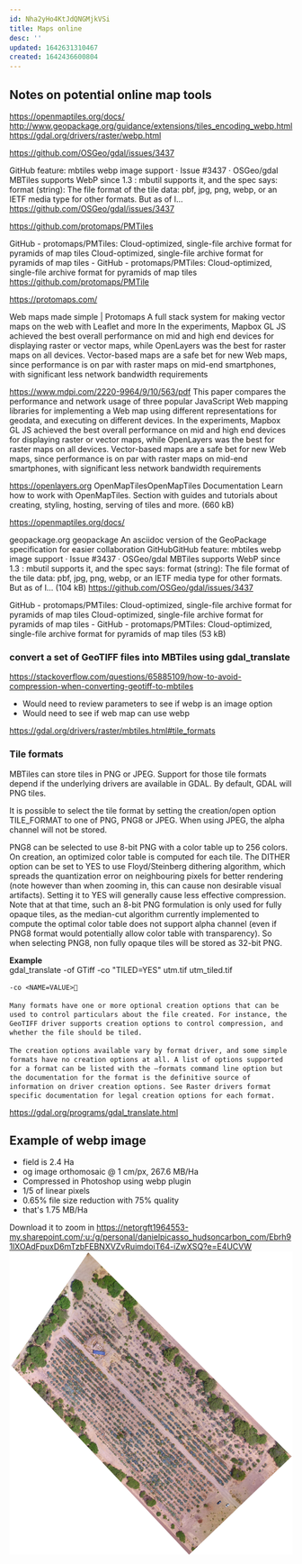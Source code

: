 ```yaml
---
id: Nha2yHo4KtJdQNGMjkVSi
title: Maps online
desc: ''
updated: 1642631310467
created: 1642436600804
---
```

## Notes on potential online map tools
https://openmaptiles.org/docs/  
http://www.geopackage.org/guidance/extensions/tiles_encoding_webp.html  
https://gdal.org/drivers/raster/webp.html  

https://github.com/OSGeo/gdal/issues/3437  

GitHub
feature: mbtiles webp image support · Issue #3437 · OSGeo/gdal
MBTiles supports WebP since 1.3 : mbutil supports it, and the spec says: format (string): The file format of the tile data: pbf, jpg, png, webp, or an IETF media type for other formats. But as of l...
	https://github.com/OSGeo/gdal/issues/3437

https://github.com/protomaps/PMTiles

GitHub - protomaps/PMTiles: Cloud-optimized, single-file archive format for pyramids of map tiles
Cloud-optimized, single-file archive format for pyramids of map tiles - GitHub - protomaps/PMTiles: Cloud-optimized, single-file archive format for pyramids of map tiles
	https://github.com/protomaps/PMTile

 https://protomaps.com/

Web maps made simple | Protomaps
A full stack system for making vector maps on the web with Leaflet and more In the experiments, Mapbox GL JS achieved the best overall performance on mid and high
end devices for displaying raster or vector maps, while OpenLayers was the best for raster maps on all devices. Vector-based maps are a safe bet for new Web maps, since performance is on par with raster maps on mid-end smartphones, with significant less network bandwidth requirements

https://www.mdpi.com/2220-9964/9/10/563/pdf
This paper compares the performance and network usage of three popular JavaScript Web mapping libraries for implementing a Web map using different representations for geodata, and executing on different devices. In the experiments, Mapbox GL JS achieved the best overall performance on mid and high end devices for displaying raster or vector maps, while OpenLayers was the best for raster maps on all devices. Vector-based maps are a safe bet for new Web maps, since performance is on par with raster maps on mid-end smartphones, with significant less network bandwidth requirements

https://openlayers.org
OpenMapTilesOpenMapTiles
Documentation
Learn how to work with OpenMapTiles. Section with guides and tutorials about creating, styling, hosting, serving of tiles and more. (660 kB)

https://openmaptiles.org/docs/

geopackage.org
geopackage
An asciidoc version of the GeoPackage specification for easier collaboration
GitHubGitHub
feature: mbtiles webp image support · Issue #3437 · OSGeo/gdal
MBTiles supports WebP since 1.3 : mbutil supports it, and the spec says: format (string): The file format of the tile data: pbf, jpg, png, webp, or an IETF media type for other formats. But as of l... (104 kB)
https://github.com/OSGeo/gdal/issues/3437


GitHub - protomaps/PMTiles: Cloud-optimized, single-file archive format for pyramids of map tiles
Cloud-optimized, single-file archive format for pyramids of map tiles - GitHub - protomaps/PMTiles: Cloud-optimized, single-file archive format for pyramids of map tiles (53 kB)

### convert a set of GeoTIFF files into MBTiles using gdal_translate 
https://stackoverflow.com/questions/65885109/how-to-avoid-compression-when-converting-geotiff-to-mbtiles  
- Would need to review parameters to see if webp is an image option  
- Would need to see if web map can use webp

https://gdal.org/drivers/raster/mbtiles.html#tile_formats

 ### Tile formats

MBTiles can store tiles in PNG or JPEG. Support for those tile formats depend if the underlying drivers are available in GDAL. By default, GDAL will PNG tiles.

It is possible to select the tile format by setting the creation/open option TILE_FORMAT to one of PNG, PNG8 or JPEG. When using JPEG, the alpha channel will not be stored.

PNG8 can be selected to use 8-bit PNG with a color table up to 256 colors. On creation, an optimized color table is computed for each tile. The DITHER option can be set to YES to use Floyd/Steinberg dithering algorithm, which spreads the quantization error on neighbouring pixels for better rendering (note however than when zooming in, this can cause non desirable visual artifacts). Setting it to YES will generally cause less effective compression. Note that at that time, such an 8-bit PNG formulation is only used for fully opaque tiles, as the median-cut algorithm currently implemented to compute the optimal color table does not support alpha channel (even if PNG8 format would potentially allow color table with transparency). So when selecting PNG8, non fully opaque tiles will be stored as 32-bit PNG.  

**Example**  
gdal_translate -of GTiff -co "TILED=YES" utm.tif utm_tiled.tif

	-co <NAME=VALUE>

	Many formats have one or more optional creation options that can be used to control particulars about the file created. For instance, the GeoTIFF driver supports creation options to control compression, and whether the file should be tiled.

	The creation options available vary by format driver, and some simple formats have no creation options at all. A list of options supported for a format can be listed with the –formats command line option but the documentation for the format is the definitive source of information on driver creation options. See Raster drivers format specific documentation for legal creation options for each format.
https://gdal.org/programs/gdal_translate.html

## Example of webp image
- field is 2.4 Ha 
- og image orthomosaic @ 1 cm/px,  267.6 MB/Ha
- Compressed in Photoshop using webp plugin
- 1/5 of linear pixels
- 0.65% file size reduction with 75% quality
- that's 1.75 MB/Ha



Download it to zoom in
https://netorgft1964553-my.sharepoint.com/:u:/g/personal/danielpicasso_hudsoncarbon_com/Ebrh91lXOAdFpuxD6mTzbFEBNXVZvRuimdoiT64-iZwXSQ?e=E4UCVW
![Arenal 2.4 Ha](/assets/images/arenal.webp "El Arenal 2.4 Ha")

